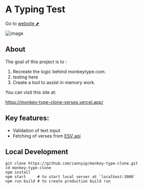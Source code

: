 # A Typing Test

Go to [website ⬈](https://monkey-type-clone-verses.vercel.app/)

![image](https://github.com/iannyip/monkey-type-clone/assets/69592180/502e6a66-d0c7-414c-be92-91f3bc39483f)


## About

The goal of this project is to :

1. Recreate the logic behind monkeytype.com.
  1. testing here
3. Create a tool to assist in memory work.

You can visit this site at:

https://monkey-type-clone-verses.vercel.app/



## Key features:

- Validation of text input
- Fetching of verses from [ESV api](https://api.esv.org/)



## Local Development

```
git clone https://github.com/iannyip/monkey-type-clone.git
cd monkey-type-clone
npm install
npm start     # to start local server at `localhost:3000`
npm run build # to create production build run
```
